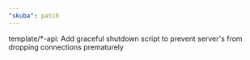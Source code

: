 ```yaml
---
"skuba": patch
---
```


template/*-api: Add graceful shutdown script to prevent server's from dropping connections prematurely
